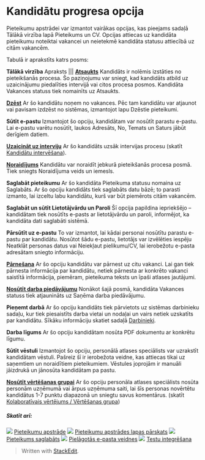 # Kandidātu progresa opcija

Pieteikumu apstrādei var izmantot vairākas opcijas, kas pieejams sadaļā Tālākā virzība lapā Pieteikums un CV. Opcijas attiecas uz kandidāta pieteikumu noteiktai vakancei un neietekmē kandidāta statusu attiecībā uz citām vakancēm.

Tabulā ir aprakstīts katrs posms:

**Tālākā virzība**
Apraksts
|||
**[Atsaukts](rejecting_and_withdrawing_an_applicant.htm)**
Kandidāts ir nolēmis izstāties no pieteikšanās procesa. Šo paziņojumu var sniegt, kad kandidāts atbild uz uzaicinājumu piedalīties intervijā vai citos procesa posmos. Kandidāta  Vakances statuss  tiek nomainīts uz  Atsaukts.

**[Dzēst](deleting_an_applicant.htm)**
Ar šo kandidātu noņem no vakances. Pēc tam kandidātu var atjaunot vai pavisam izdzēst no sistēmas, izmantojot lapu  Dzēstie pieteikumi.

**Sūtīt e-pastu**
Izmantojot šo opciju, kandidātam var nosūtīt parastu e-pastu. Lai e-pastu varētu nosūtīt, laukos  Adresāts,  No,  Temats  un  Saturs  jābūt derīgiem datiem.

**[Uzaicināt uz interviju](interviewing_applicants.htm)**
Ar šo kandidāts uzsāk intervijas procesu (skatīt  [Kandidātu intervēšana](interviewing_applicants.htm)).

**[Noraidījums](rejecting_and_withdrawing_an_applicant.htm)**
Kandidātu var noraidīt jebkurā pieteikšanās procesa posmā. Tiek sniegts Noraidījuma veids un iemesls.

**Saglabāt pieteikumu**
Ar šo kandidāta  Pieteikuma statusu  nomaina uz  Saglabāts. Ar šo opciju kandidāts tiek saglabāts datu bāzē; to parasti izmanto, lai izceltu labu kandidātu, kurš var būt piemērots citām vakancēm.

**Saglabāt un sūtīt Lietotājvārdu un Paroli**
Šī opcija papildina iepriekšējo – kandidātam tiek nosūtīts e-pasts ar lietotājvārdu un paroli, informējot, ka kandidāta dati saglabāti sistēmā.

**Pārsūtīt uz e-pastu**
To var izmantot, lai kādai personai nosūtītu parastu e-pastu par kandidātu. Nosūtot šādu e-pastu, lietotājs var izvēlēties iespēju  Neatklāt personas datus  vai  Neiekļaut pielikumu/CV, lai ierobežotu e-pasta adresātam sniegto informāciju.

**[Pārnešana](transferring_applicants.htm)**
Ar šo opciju kandidātu var pārnest uz citu vakanci. Lai gan tiek pārnesta informācija par kandidātu, netiek pārnesta ar konkrēto vakanci saistītā informācija, piemēram, pieteikuma teksts un īpaši atlases jautājumi.

**[Nosūtīt darba piedāvājumu](making_an_offer_to_an_applicant.htm)**
Nonākot šajā posmā, kandidāta  Vakances statuss  tiek atjaunināts uz  Saņēma darba piedāvājumu.

**Pieņemt darbā**
Ar šo opciju kandidāts tiek pārvietots uz sistēmas darbinieku sadaļu, kur tiek piesaistīts darba vietai un nodaļai un vairs netiek uzskatīts par kandidātu. Sīkāku informāciju skatiet sadaļā  [Darbinieki](guide_for_users_employees.htm).

**Darba līgums**
Ar šo opciju kandidātam nosūta PDF dokumentu ar konkrētu līgumu.

**Sūtīt vēstuli**
Izmantojot šo opciju, personālā atlases speciālists var uzrakstīt kandidātam vēstuli. Pašreiz šī ir ierobežota veidne, kas attiecas tikai uz saņemtiem un noraidītiem pieteikumiem. Vēstules joprojām ir manuāli jāizdrukā un jānosūta kandidātam pa pastu.

**[Nosūtīt vērtēšanas grupai](collaborative_rating_panel_review.htm)**
Ar šo opciju personāla atlases speciālists nosūta personām uzņēmumā vai ārpus uzņēmuma saiti, lai šīs personas novērtētu kandidātus 1-7 punktu diapazonā un sniegtu savus komentārus. (skatīt  [Kolaboratīvais vērtējums / Vērtēšanas grupa](collaborative_rating_panel_review.htm))

##### Skatīt arī:

![](../Resources/Images/icon-document-link.png)  [Pieteikumu apstrāde](processing_applications.htm)
![](../Resources/Images/icon-document-link.png)  [Pieteikumu apstrādes lapas pārskats](application_handling_page_overview.htm)
![](../Resources/Images/icon-document-link.png)  [Pieteikums saglabāts](application_saved.htm)
![](../Resources/Images/icon-document-link.png)  [Pielāgotās e-pasta veidnes](customizable_email_templates.htm)
![](../Resources/Images/icon-document-link.png)  [Testu integrēšana](test_integrations.htm)


> Written with [StackEdit](https://stackedit.io/).
<!--stackedit_data:
eyJoaXN0b3J5IjpbMTQwMDQxMjkzMywxMTQ3NjQ0NzY5XX0=
-->